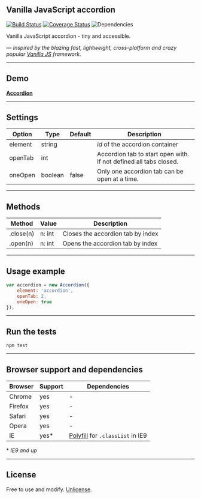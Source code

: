 Vanilla JavaScript accordion
-------

[![Build Status](https://travis-ci.org/zoltantothcom/vanilla-js-accordion.svg?branch=master)](https://travis-ci.org/zoltantothcom/vanilla-js-dropdown) [![Coverage Status](https://coveralls.io/repos/github/zoltantothcom/vanilla-js-accordion/badge.svg?branch=master)](https://coveralls.io/github/zoltantothcom/vanilla-js-dropdown?branch=master) ![Dependencies](https://img.shields.io/badge/dependencies-none-brightgreen.svg)

Vanilla JavaScript accordion - tiny and accessible.

*— Inspired by the blazing fast, lightweight, cross-platform and crazy popular [Vanilla JS](http://vanilla-js.com/)  framework.*


---
## Demo

[**Accordion**](http://zoltantothcom.github.io/vanilla-js-accordion)


---
## Settings

Option | Type | Default | Description
------ | ---- | ------- | -----------
element | string |  | *id* of the accordion container
openTab | int  |  | Accordion tab to start open with. If not defined all tabs closed.
oneOpen | boolean | false | Only one accordion tab can be open at a time.


---
## Methods

Method | Value | Description
------ | ----- | -----------
.close(n) | n: int | Closes the accordion tab by index
.open(n) | n: int | Opens the accordion tab by index


---
## Usage example

```javascript
var accordion = new Accordion({
    element: 'accordion',
    openTab: 2,
    oneOpen: true
});
```


---
## Run the tests

```
npm test
```


---
## Browser support and dependencies

Browser | Support | Dependencies
------ | -------- | -----------
Chrome | yes | -
Firefox | yes | -
Safari | yes | -
Opera | yes | -
IE | yes* | [Polyfill](//cdn.jsdelivr.net/classlist/2014.01.31/classList.min.js) for `.classList` in IE9

\* _IE9 and up_


---
## License

Free to use and modify. [Unlicense](http://unlicense.org).
